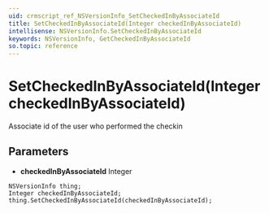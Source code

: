 ```yaml
---
uid: crmscript_ref_NSVersionInfo_SetCheckedInByAssociateId
title: SetCheckedInByAssociateId(Integer checkedInByAssociateId)
intellisense: NSVersionInfo.SetCheckedInByAssociateId
keywords: NSVersionInfo, GetCheckedInByAssociateId
so.topic: reference
---
```


# SetCheckedInByAssociateId(Integer checkedInByAssociateId)

Associate id of the user who performed the checkin

## Parameters

* **checkedInByAssociateId** Integer

```crmscript
NSVersionInfo thing;
Integer checkedInByAssociateId;
thing.SetCheckedInByAssociateId(checkedInByAssociateId);
```

